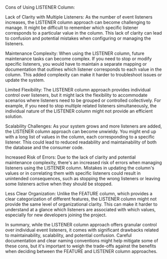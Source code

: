 Cons of Using LISTENER Column:

Lack of Clarity with Multiple Listeners: As the number of event listeners increases, the LISTENER column approach can become challenging to manage. It might be difficult to remember which specific listener corresponds to a particular value in the column. This lack of clarity can lead to confusion and potential mistakes when configuring or managing the listeners.

Maintenance Complexity: When using the LISTENER column, future maintenance tasks can become complex. If you need to stop or modify specific listeners, you would have to maintain a separate mapping or documentation that outlines which listener corresponds to each value in the column. This added complexity can make it harder to troubleshoot issues or update the system.

Limited Flexibility: The LISTENER column approach provides individual control over listeners, but it might lack the flexibility to accommodate scenarios where listeners need to be grouped or controlled collectively. For example, if you need to stop multiple related listeners simultaneously, the individual nature of the LISTENER column might not provide an efficient solution.

Scalability Challenges: As your system grows and more listeners are added, the LISTENER column approach can become unwieldy. You might end up with a long list of values in the column, each corresponding to a specific listener. This could lead to reduced readability and maintainability of both the database and the consumer code.

Increased Risk of Errors: Due to the lack of clarity and potential maintenance complexity, there's an increased risk of errors when managing listeners using the LISTENER column. Mistakes in updating the column's values or in correlating them with specific listeners could result in unintended consequences, such as stopping the wrong listeners or leaving some listeners active when they should be stopped.

Less Clear Organization: Unlike the FEATURE column, which provides a clear categorization of different features, the LISTENER column might not provide the same level of organizational clarity. This can make it harder to understand at a glance which listeners are associated with which values, especially for new developers joining the project.

In summary, while the LISTENER column approach offers granular control over individual event listeners, it comes with significant drawbacks related to maintainability, scalability, and potential confusion. Careful documentation and clear naming conventions might help mitigate some of these cons, but it's important to weigh the trade-offs against the benefits when deciding between the FEATURE and LISTENER column approaches.




